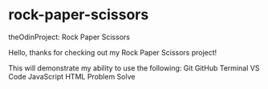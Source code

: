 # rock-paper-scissors
theOdinProject: Rock Paper Scissors

Hello, thanks for checking out my Rock Paper Scissors project!

This will demonstrate my ability to use the following:
Git
GitHub
Terminal
VS Code
JavaScript
HTML
Problem Solve